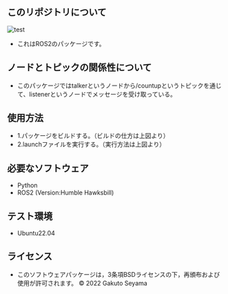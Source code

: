## このリポジトリについて 
 
![test](https://github.com/gaku-3319/mypkg/actions/workflows/test.yml/badge.svg)
* これはROS2のパッケージです。

## ノードとトピックの関係性について
* このパッケージではtalkerというノードから/countupというトピックを通じて、listenerというノードでメッセージを受け取っている。

## 使用方法

* 1.パッケージをビルドする。（ビルドの仕方は上図より）
* 2.launchファイルを実行する。（実行方法は上図より）

## 必要なソフトウェア

* Python
* ROS2 (Version:Humble Hawksbill)

## テスト環境

* Ubuntu22.04

## ライセンス
* このソフトウェアパッケージは，3条項BSDライセンスの下，再頒布および使用が許可されます。
   © 2022 Gakuto Seyama
